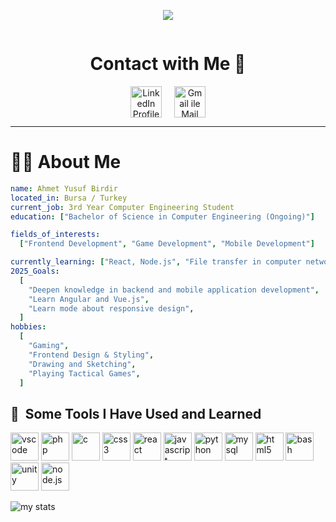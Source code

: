 <p align="center">
  <img src="https://capsule-render.vercel.app/api?type=cylinder&height=150&color=gradient&text=Hey%20Everyone👋&animation=scaleIn"/>
</p>

<div align="center" style="display: grid;">
  <h1>Contact with Me 💬</h1>
  <div style="display: flex; gap: 20px; justify-content: center;">
    <a align="center" href="https://www.linkedin.com/in/ahmet-yusuf-birdir-199719253/">
      <img src="https://upload.wikimedia.org/wikipedia/commons/8/81/LinkedIn_icon.svg" alt="LinkedIn Profile" height="50"> 
    </a>
    <a href="mailto:ahmet.yusuf.birdir1@gmail.com">
      <img src="https://cdn4.iconfinder.com/data/icons/logos-brands-in-colors/48/google-gmail-1024.png" alt="Gmail ile Mail Gönder" width="50"/>
    </a>
  </div>
</div>

---

# 🧑‍💻 About Me

```yaml
name: Ahmet Yusuf Birdir
located_in: Bursa / Turkey
current_job: 3rd Year Computer Engineering Student
education: ["Bachelor of Science in Computer Engineering (Ongoing)"]

fields_of_interests:
  ["Frontend Development", "Game Development", "Mobile Development"]

currently_learning: ["React, Node.js", "File transfer in computer networks"]
2025_Goals:
  [
    "Deepen knowledge in backend and mobile application development",
    "Learn Angular and Vue.js",
    "Learn mode about responsive design",
  ]
hobbies:
  [
    "Gaming",
    "Frontend Design & Styling",
    "Drawing and Sketching",
    "Playing Tactical Games",
  ]
```

<h2> 🚀 &nbsp;Some Tools I Have Used and Learned</h2>
<p align="left">

<img src="https://cdn.jsdelivr.net/gh/devicons/devicon@latest/icons/vscode/vscode-original-wordmark.svg" alt="vscode" width="45" height="45"/>

<img src="https://cdn.jsdelivr.net/gh/devicons/devicon/icons/php/php-original.svg" alt="php" width="45" height="45"/>

<img src="https://cdn.jsdelivr.net/gh/devicons/devicon@latest/icons/c/c-original.svg" alt="c" width="45" height="45"/>

<img src="https://cdn.jsdelivr.net/gh/devicons/devicon@latest/icons/css3/css3-original.svg" alt="css3" width="45" height="45"/>

<img src="https://cdn.jsdelivr.net/gh/devicons/devicon@latest/icons/react/react-original-wordmark.svg" alt="react" width="45" height="45"/>

<img src="https://cdn.jsdelivr.net/gh/devicons/devicon@latest/icons/javascript/javascript-original.svg" alt="javascript" width="45" height="45"/>

<img src="https://cdn.jsdelivr.net/gh/devicons/devicon@latest/icons/python/python-original-wordmark.svg" alt="python" width="45" height="45"/>

<img src="https://cdn.jsdelivr.net/gh/devicons/devicon@latest/icons/mysql/mysql-original-wordmark.svg" alt="mysql" width="45" height="45"/>

<img src="https://cdn.jsdelivr.net/gh/devicons/devicon@latest/icons/html5/html5-original-wordmark.svg" alt="html5" width="45" height="45"/>

<img src="https://cdn.jsdelivr.net/gh/devicons/devicon@latest/icons/bash/bash-original.svg" alt="bash" width="45" height="45"/>
<img src="https://cdn.jsdelivr.net/gh/devicons/devicon@latest/icons/unity/unity-original.svg" alt="unity" width="45" height="45"/>

<img src="https://cdn.jsdelivr.net/gh/devicons/devicon@latest/icons/nodejs/nodejs-original-wordmark.svg" alt="node.js" width="45" height="45"/>

</p>

<img alt="my stats" src="https://github-readme-stats.vercel.app/api?username=ahmetyusufbirdir03" />
